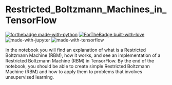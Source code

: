 # Restricted_Boltzmann_Machines_in_TensorFlow

[![forthebadge made-with-python](http://ForTheBadge.com/images/badges/made-with-python.svg)](https://www.python.org/)
[![ForTheBadge built-with-love](http://ForTheBadge.com/images/badges/built-with-love.svg)](http://kambojtarun.pythonanywhere.com/)<br>
![made-with-jupyter](https://img.shields.io/badge/jupyter-6.0-ff7a05?style=for-the-badge&logo=Jupyter)
![made-with-tensorflow](https://img.shields.io/badge/TensorFlow-2.2-FF6F00?style=for-the-badge&logo=TensorFlow)


In the notebook you will find an explanation of what is a Restricted Boltzmann Machine (RBM), how it works, and see an implementation of a Restricted Boltzmann Machine (RBM) in TensorFlow. By the end of the notebook, you should be able to create simple Restricted Boltzmann Machine (RBM) and how to apply them to problems that involves unsupervised learning.
